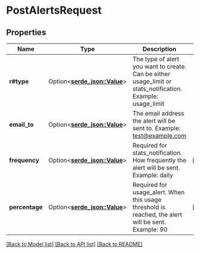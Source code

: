 # PostAlertsRequest

## Properties

Name | Type | Description | Notes
------------ | ------------- | ------------- | -------------
**r#type** | Option<[**serde_json::Value**](serde_json::Value.md)> | The type of alert you want to create. Can be either usage_limit or stats_notification. Example: usage_limit | 
**email_to** | Option<[**serde_json::Value**](.md)> | The email address the alert will be sent to. Example: test@example.com | 
**frequency** | Option<[**serde_json::Value**](.md)> | Required for stats_notification. How frequently the alert will be sent. Example: daily | [optional]
**percentage** | Option<[**serde_json::Value**](.md)> | Required for usage_alert. When this usage threshold is reached, the alert will be sent. Example: 90 | [optional]

[[Back to Model list]](../README.md#documentation-for-models) [[Back to API list]](../README.md#documentation-for-api-endpoints) [[Back to README]](../README.md)


